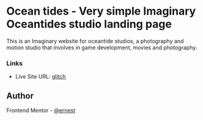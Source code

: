 # Ocean tides - Very simple Imaginary Oceantides studio landing page
This is an Imaginary website for oceantide studios, a photography and motion studio that involves in game development, movies and photography.

### Links
- Live Site URL: [glitch](https://polydactyl-tested-latency.glitch.me)


## Author
Frontend Mentor - [@ernest](https://www.frontendmentor.io/profile/Ernestsomto)
